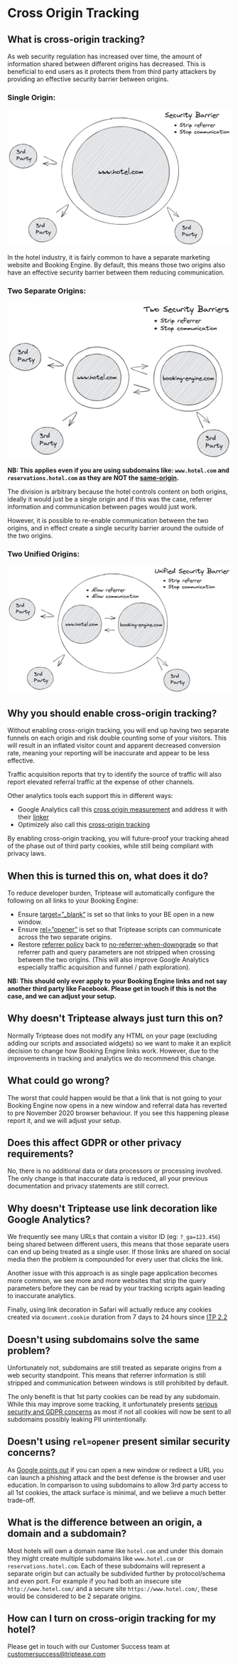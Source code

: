 # Cross Origin Tracking

## What is cross-origin tracking?

As web security regulation has increased over time, the amount of information shared between different origins has
decreased. This is beneficial to end users as it protects them from third party attackers by providing an effective
security barrier between origins.

### Single Origin:

![single-origin.png](assets/images/single-origin.png)

In the hotel industry, it is fairly common to have a separate marketing website and Booking Engine. By default, this
means those two origins also have an effective security barrier between them reducing communication.

### Two Separate Origins:

![two-separate-origins.png](assets/images/two-separate-origins.png)

**NB: This applies even if you are using subdomains like: `www.hotel.com` and `reservations.hotel.com` as they are NOT
the [same-origin](https://developer.mozilla.org/en-US/docs/Web/Security/Same-origin_policy).**

The division is arbitrary because the hotel controls content on both origins, ideally it would just be a single origin
and if this was the case, referrer information and communication between pages would just work.

However, it is possible to re-enable communication between the two origins, and in effect create a single security
barrier around the outside of the two origins.

### Two Unified Origins:

![two-unified-origins.png](assets/images/two-unified-origins.png)

## Why you should enable cross-origin tracking?

Without enabling cross-origin tracking, you will end up having two separate funnels on each origin and risk double
counting some of your visitors. This will result in an inflated visitor count and apparent decreased conversion rate,
meaning your reporting will be inaccurate and appear to be less effective.

Traffic acquisition reports that try to identify the source of traffic will also report elevated referral traffic at the
expense of other channels.

Other analytics tools each support this in different ways:

- Google Analytics call
  this [cross origin measurement](https://developers.google.com/analytics/devguides/collection/analyticsjs/cross-origin)
  and address it with their [linker](https://developers.google.com/analytics/devguides/collection/analyticsjs/linker)
- Optimizely also call
  this [cross-origin tracking](https://support.optimizely.com/hc/en-us/articles/4410289774349-Cross-origin-tracking-in-Optimizely-Web)

By enabling cross-origin tracking, you will future-proof your tracking ahead of the phase out of third party cookies,
while still being compliant with privacy laws.

## When this is turned this on, what does it do?

To reduce developer burden, Triptease will automatically configure the following on all links to your Booking Engine:

- Ensure [target=”_blank”](https://developer.mozilla.org/en-US/docs/Web/HTML/Element/a#attr-target) is set so that links
  to your BE open in a new window.
- Ensure [rel=”opener”](https://developer.mozilla.org/en-US/docs/Web/HTML/Attributes/rel#attr-opener) is set so that
  Triptease scripts can communicate across the two separate origins.
- Restore [referrer policy](https://developer.mozilla.org/en-US/docs/Web/HTTP/Headers/Referrer-Policy) back
  to [no-referrer-when-downgrade](https://developer.mozilla.org/en-US/docs/Web/HTTP/Headers/Referrer-Policy#:~:text=any%20referrer%20information.-,no%2Dreferrer%2Dwhen%2Ddowngrade,-Send%20the%20origin)
  so that referrer path and query parameters are not stripped when crossing between the two origins. (This will also
  improve Google Analytics especially traffic acquisition and funnel / path exploration).

**NB: This should only ever apply to your Booking Engine links and not say another third party like Facebook. Please get
in touch if this is not the case, and we can adjust your setup.**

## Why doesn't Triptease always just turn this on?

Normally Triptease does not modify any HTML on your page (excluding adding our scripts and associated widgets) so we
want to make it an explicit decision to change how Booking Engine links work. However, due to the improvements in
tracking and analytics we do recommend this change.

## What could go wrong?

The worst that could happen would be that a link that is not going to your Booking Engine now opens in a new window and
referral data has reverted to pre November 2020 browser behaviour. If you see this happening please report it, and we
will adjust your setup.

## Does this affect GDPR or other privacy requirements?

No, there is no additional data or data processors or processing involved. The only change is that inaccurate data is
reduced, all your previous documentation and privacy statements are still correct.

## Why doesn't Triptease use link decoration like Google Analytics?

We frequently see many URLs that contain a visitor ID (eg: `?_ga=123.456`) being shared between different users, this
means that those separate users can end up being treated as a single user. If those links are shared on social media
then the problem is compounded for every user that clicks the link.

Another issue with this approach is as single page application becomes more common, we see more and more websites that
strip the query parameters before they can be read by your tracking scripts again leading to inaccurate analytics.

Finally, using link decoration in Safari will actually reduce any cookies created via `document.cookie` duration from 7 
days to 24 hours since [ITP 2.2](https://webkit.org/blog/8828/intelligent-tracking-prevention-2-2/)  

## Doesn't using subdomains solve the same problem?

Unfortunately not, subdomains are still treated as separate origins from a web security standpoint. This means that
referrer information is still stripped and communication between windows is still prohibited by default.

The only benefit is that 1st party cookies can be read by any subdomain. While this may improve some tracking, it
unfortunately
presents [serious security and GDPR concerns](https://blog.lukaszolejnik.com/large-scale-analysis-of-dns-based-tracking-evasion-broad-data-leaks-included/)
as most if not all cookies will now be sent to all subdomains possibly leaking PII unintentionally.

## Doesn't using `rel=opener` present similar security concerns?

As [Google points out](https://bughunters.google.com/learn/invalid-reports/web-platform/navigation/5825028803002368)
if you can open a new window or redirect a URL you can launch a phishing attack and the best defense is the browser and
user education. In comparison to using subdomains to allow 3rd party access to all 1st cookies, the attack surface is
minimal, and we believe a much better trade-off.

## What is the difference between an origin, a domain and a subdomain?

Most hotels will own a domain name like `hotel.com` and under this domain they might create multiple subdomains
like `www.hotel.com` or `reservations.hotel.com`. Each of these subdomains will represent a separate origin but can
actually be subdivided further by protocol/schema and even port. For example if you had both an insecure
site `http://www.hotel.com/` and a secure site `https://www.hotel.com/`, these would be considered to be 2 separate
origins.

## How can I turn on cross-origin tracking for my hotel?

Please get in touch with our Customer Success team
at [customersuccess@triptease.com](mailto:customersuccess@triptease.com)